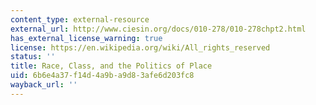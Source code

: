 ```yaml
---
content_type: external-resource
external_url: http://www.ciesin.org/docs/010-278/010-278chpt2.html
has_external_license_warning: true
license: https://en.wikipedia.org/wiki/All_rights_reserved
status: ''
title: Race, Class, and the Politics of Place
uid: 6b6e4a37-f14d-4a9b-a9d8-3afe6d203fc8
wayback_url: ''
---
```

